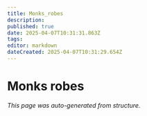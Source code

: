 ```yaml
---
title: Monks_robes
description: 
published: true
date: 2025-04-07T10:31:31.863Z
tags: 
editor: markdown
dateCreated: 2025-04-07T10:31:29.654Z
---
```


# Monks robes

*This page was auto-generated from structure.*